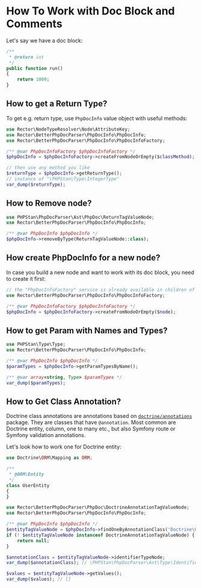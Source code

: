 # How To Work with Doc Block and Comments

Let's say we have a doc block:

```php
/**
 * @return int
 */
public function run()
{
    return 1000;
}
```

## How to get a Return Type?

To get e.g. return type, use `PhpDocInfo` value object with useful methods:

```php
use Rector\NodeTypeResolver\Node\AttributeKey;
use Rector\BetterPhpDocParser\PhpDocInfo\PhpDocInfo;
use Rector\BetterPhpDocParser\PhpDocInfo\PhpDocInfoFactory;

/** @var PhpDocInfoFactory $phpDocInfoFactory */
$phpDocInfo = $phpDocInfoFactory->createFromNodeOrEmpty($classMethod);

// then use any method you like
$returnType = $phpDocInfo->getReturnType();
// instance of "\PHPStan\Type\IntegerType"
var_dump($returnType);
```

## How to Remove node?

```php
use PHPStan\PhpDocParser\Ast\PhpDoc\ReturnTagValueNode;
use Rector\BetterPhpDocParser\PhpDocInfo\PhpDocInfo;

/** @var PhpDocInfo $phpDocInfo */
$phpDocInfo->removeByType(ReturnTagValueNode::class);
```

## How create PhpDocInfo for a new node?

In case you build a new node and want to work with its doc block, you need to create it first:

```php
// the "PhpDocInfoFactory" service is already available in children of "AbstractRector"
use Rector\BetterPhpDocParser\PhpDocInfo\PhpDocInfoFactory;

/** @var PhpDocInfoFactory $phpDocInfoFactory */
$phpDocInfo = $phpDocInfoFactory->createFromNodeOrEmpty($node);
```

## How to get Param with Names and Types?

```php
use PHPStan\Type\Type;
use Rector\BetterPhpDocParser\PhpDocInfo\PhpDocInfo;

/** @var PhpDocInfo $phpDocInfo */
$paramTypes = $phpDocInfo->getParamTypesByName();

/** @var array<string, Type> $paramTypes */
var_dump($paramTypes);
```

## How to Get Class Annotation?

Doctrine class annotations are annotations based on [`doctrine/annotations`](https://github.com/doctrine/annotations/) package. They are classes that have `@annotation`. Most common are Doctrine entity, column, one to many etc., but also Symfony route or Symfony validation annotations.

Let's look how to work one for Doctrine entity:

```php
use Doctrine\ORM\Mapping as ORM;

/**
 * @ORM\Entity
 */
class UserEntity
{
}
```

```php
use Rector\BetterPhpDocParser\PhpDoc\DoctrineAnnotationTagValueNode;
use Rector\BetterPhpDocParser\PhpDocInfo\PhpDocInfo;

/** @var PhpDocInfo $phpDocInfo */
$entityTagValueNode = $phpDocInfo->findOneByAnnotationClass('Doctrine\ORM\Mapping\Entity');
if (! $entityTagValueNode instanceof DoctrineAnnotationTagValueNode) {
    return null;
}

$annotationClass = $entityTagValueNode->identifierTypeNode;
var_dump($annotationClass); // \PHPStan\PhpDocParser\Ast\Type\IdentifierTypeNode("Doctrine\ORM\Mapping\Entity")

$values = $entityTagValueNode->getValues();
var_dump($values); // []
```
